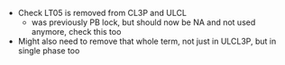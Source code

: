 - Check LT05 is removed from CL3P and ULCL
	- was previously PB lock, but should now be NA and not used anymore, check this too
- Might also need to remove that whole term, not just in ULCL3P, but in single phase too